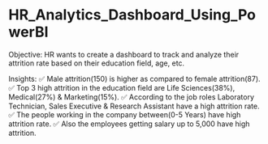 # HR_Analytics_Dashboard_Using_PowerBI

Objective:
HR wants to create a dashboard to track and analyze their attrition rate based on their education field, age, etc.

Insights:
✅ Male attrition(150) is higher as compared to female attrition(87).
✅ Top 3 high attrition in the education field are Life Sciences(38%), Medical(27%) & Marketing(15%).
✅ According to the job roles Laboratory Technician, Sales Executive & Research Assistant have a high attrition rate.
✅ The people working in the company between(0-5 Years) have high attrition rate.
✅ Also the employees getting salary up to 5,000 have high attrition.

